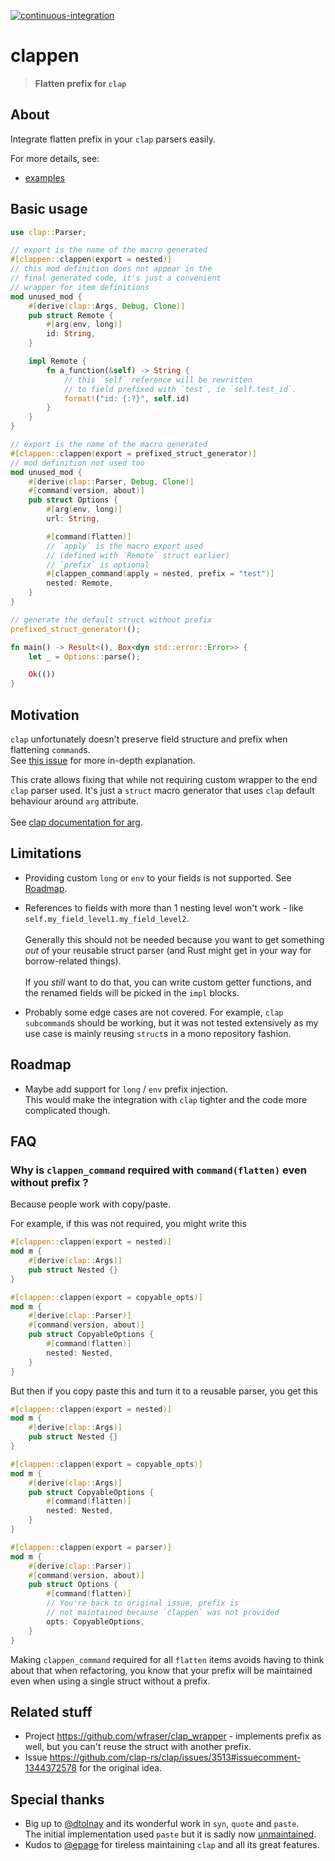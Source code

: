 [![continuous-integration](https://github.com/killzoner/clappen/actions/workflows/continuous-integration.yml/badge.svg)](https://github.com/killzoner/clappen/actions/workflows/continuous-integration.yml)

# clappen

> **Flatten prefix for `clap`**

## About

Integrate flatten prefix in your `clap` parsers easily.

For more details, see:

- [examples](https://github.com/killzoner/clappen/tree/master/examples)

## Basic usage

```rust no_run
use clap::Parser;

// export is the name of the macro generated
#[clappen::clappen(export = nested)]
// this mod definition does not appear in the
// final generated code, it's just a convenient
// wrapper for item definitions
mod unused_mod {
    #[derive(clap::Args, Debug, Clone)]
    pub struct Remote {
        #[arg(env, long)]
        id: String,
    }

    impl Remote {
        fn a_function(&self) -> String {
            // this `self` reference will be rewritten
            // to field prefixed with `test`, ie `self.test_id`.
            format!("id: {:?}", self.id)
        }
    }
}

// export is the name of the macro generated
#[clappen::clappen(export = prefixed_struct_generator)]
// mod definition not used too
mod unused_mod {
    #[derive(clap::Parser, Debug, Clone)]
    #[command(version, about)]
    pub struct Options {
        #[arg(env, long)]
        url: String,

        #[command(flatten)]
        // `apply` is the macro export used
        // (defined with `Remote` struct earlier)
        // `prefix` is optional
        #[clappen_command(apply = nested, prefix = "test")]
        nested: Remote,
    }
}

// generate the default struct without prefix
prefixed_struct_generator!();

fn main() -> Result<(), Box<dyn std::error::Error>> {
    let _ = Options::parse();

    Ok(())
}
```

## Motivation

`clap` unfortunately doesn't preserve field structure and prefix when flattening `command`s.\
See [this issue](https://github.com/clap-rs/clap/issues/3513) for more in-depth explanation.

This crate allows fixing that while not requiring custom wrapper to the end `clap` parser used. It's just a `struct` macro generator that uses `clap` default behaviour around `arg` attribute.\
\
See [clap documentation for arg](https://docs.rs/clap/latest/clap/_derive/index.html#arg-attributes).

## Limitations

- Providing custom `long` or `env` to your fields is not supported. See [Roadmap](https://github.com/killzoner/clappen?tab=readme-ov-file#roadmap).

- References to fields with more than 1 nesting level won't work - like `self.my_field_level1.my_field_level2`.\
    \
  Generally this should not be needed because you want to get something *out* of your reusable struct parser (and Rust might get in your way for borrow-related things).\
  \
  If you *still* want to do that, you can write custom getter functions, and the renamed fields will be picked in the `impl` blocks.

- Probably some edge cases are not covered. For example, `clap` `subcommand`s should be working, but it was not tested extensively as my use case is mainly reusing `struct`s in a mono repository fashion.

## Roadmap

- Maybe add support for `long` / `env` prefix injection.\
  This would make the integration with `clap` tighter and the code more complicated though.

## FAQ

### Why is `clappen_command` required with `command(flatten)` even without prefix  ?

Because people work with copy/paste.

For example, if this was not required, you might write this

```rust
#[clappen::clappen(export = nested)]
mod m {
    #[derive(clap::Args)]
    pub struct Nested {}
}

#[clappen::clappen(export = copyable_opts)]
mod m {
    #[derive(clap::Parser)]
    #[command(version, about)]
    pub struct CopyableOptions {
        #[command(flatten)]
        nested: Nested,
    }
}
```

But then if you copy paste this and turn it to a reusable parser, you get this

```rust
#[clappen::clappen(export = nested)]
mod m {
    #[derive(clap::Args)]
    pub struct Nested {}
}

#[clappen::clappen(export = copyable_opts)]
mod m {
    #[derive(clap::Args)]
    pub struct CopyableOptions {
        #[command(flatten)]
        nested: Nested,
    }
}

#[clappen::clappen(export = parser)]
mod m {
    #[derive(clap::Parser)]
    #[command(version, about)]
    pub struct Options {
        #[command(flatten)]
        // You're back to original issue, prefix is 
        // not maintained because `clappen` was not provided
        opts: CopyableOptions,
    }
}
```

Making `clappen_command` required for all `flatten` items avoids having to think about that when refactoring, you know that your prefix will be maintained even when using a single struct without a prefix.

## Related stuff

- Project <https://github.com/wfraser/clap_wrapper> - implements prefix as well, but you can't reuse the struct with another prefix.
- Issue <https://github.com/clap-rs/clap/issues/3513#issuecomment-1344372578> for the original idea.

## Special thanks

- Big up to [@dtolnay](https://github.com/dtolnay) and its wonderful work in `syn`, `quote` and `paste`.\
  The initial implementation used `paste` but it is sadly now [unmaintained](https://github.com/dtolnay/paste/commit/6a302522990cbfd9de4e0c61d91854622f7b2999).
- Kudos to [@epage](https://github.com/epage) for tireless maintaining `clap` and all its great features.
